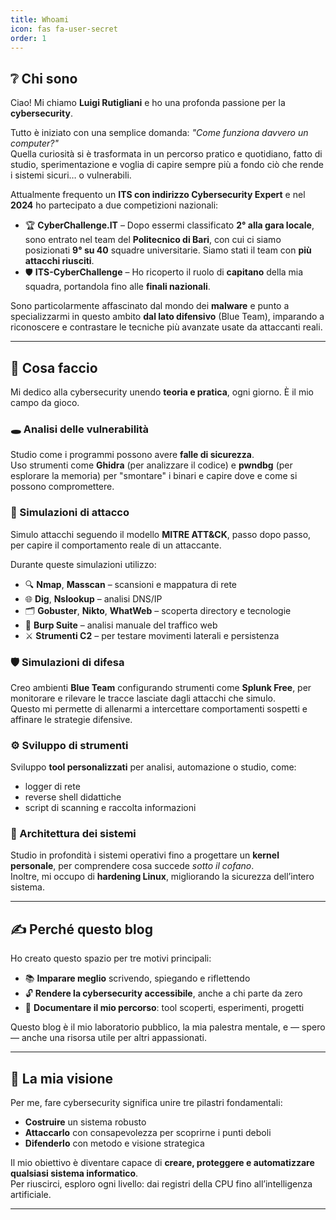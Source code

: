 ```yaml
---
title: Whoami
icon: fas fa-user-secret
order: 1
---
```


## ❔ Chi sono

Ciao! Mi chiamo **Luigi Rutigliani** e ho una profonda passione per la **cybersecurity**.

Tutto è iniziato con una semplice domanda: *"Come funziona davvero un computer?"*  
Quella curiosità si è trasformata in un percorso pratico e quotidiano, fatto di studio, sperimentazione e voglia di capire sempre più a fondo ciò che rende i sistemi sicuri… o vulnerabili.

Attualmente frequento un **ITS con indirizzo Cybersecurity Expert** e nel **2024** ho partecipato a due competizioni nazionali:

- 🏆 **CyberChallenge.IT** – Dopo essermi classificato **2° alla gara locale**, sono entrato nel team del **Politecnico di Bari**, con cui ci siamo posizionati **9° su 40** squadre universitarie. Siamo stati il team con **più attacchi riusciti**.
- 🛡️ **ITS-CyberChallenge** – Ho ricoperto il ruolo di **capitano** della mia squadra, portandola fino alle **finali nazionali**.

Sono particolarmente affascinato dal mondo dei **malware** e punto a specializzarmi in questo ambito **dal lato difensivo** (Blue Team), imparando a riconoscere e contrastare le tecniche più avanzate usate da attaccanti reali.

---

## 🔬 Cosa faccio

Mi dedico alla cybersecurity unendo **teoria e pratica**, ogni giorno. È il mio campo da gioco.

### 🕳️ Analisi delle vulnerabilità  
Studio come i programmi possono avere **falle di sicurezza**.  
Uso strumenti come **Ghidra** (per analizzare il codice) e **pwndbg** (per esplorare la memoria) per "smontare" i binari e capire dove e come si possono compromettere.

### 🎯 Simulazioni di attacco  
Simulo attacchi seguendo il modello **MITRE ATT&CK**, passo dopo passo, per capire il comportamento reale di un attaccante.

Durante queste simulazioni utilizzo:
- 🔍 **Nmap**, **Masscan** – scansioni e mappatura di rete  
- 🌐 **Dig**, **Nslookup** – analisi DNS/IP  
- 🗂️ **Gobuster**, **Nikto**, **WhatWeb** – scoperta directory e tecnologie  
- 🧪 **Burp Suite** – analisi manuale del traffico web  
- ⚔️ **Strumenti C2** – per testare movimenti laterali e persistenza

### 🛡️ Simulazioni di difesa  
Creo ambienti **Blue Team** configurando strumenti come **Splunk Free**, per monitorare e rilevare le tracce lasciate dagli attacchi che simulo.  
Questo mi permette di allenarmi a intercettare comportamenti sospetti e affinare le strategie difensive.

### ⚙️ Sviluppo di strumenti  
Sviluppo **tool personalizzati** per analisi, automazione o studio, come:
- logger di rete
- reverse shell didattiche
- script di scanning e raccolta informazioni

### 🧱 Architettura dei sistemi  
Studio in profondità i sistemi operativi fino a progettare un **kernel personale**, per comprendere cosa succede *sotto il cofano*.  
Inoltre, mi occupo di **hardening Linux**, migliorando la sicurezza dell’intero sistema.

---

## ✍️ Perché questo blog

Ho creato questo spazio per tre motivi principali:

- 📚 **Imparare meglio** scrivendo, spiegando e riflettendo  
- 🔓 **Rendere la cybersecurity accessibile**, anche a chi parte da zero  
- 📘 **Documentare il mio percorso**: tool scoperti, esperimenti, progetti

Questo blog è il mio laboratorio pubblico, la mia palestra mentale, e — spero — anche una risorsa utile per altri appassionati.

---

## 🧠 La mia visione

Per me, fare cybersecurity significa unire tre pilastri fondamentali:

- **Costruire** un sistema robusto  
- **Attaccarlo** con consapevolezza per scoprirne i punti deboli  
- **Difenderlo** con metodo e visione strategica

Il mio obiettivo è diventare capace di **creare, proteggere e automatizzare qualsiasi sistema informatico**.  
Per riuscirci, esploro ogni livello: dai registri della CPU fino all’intelligenza artificiale.

---


